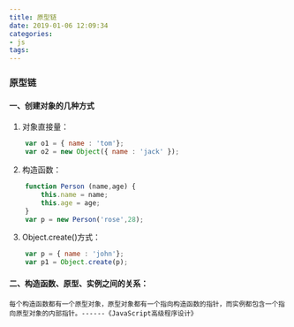 ```yaml
---
title: 原型链
date: 2019-01-06 12:09:34
categories: 
- js
tags:
---
```


### 原型链


#### 一、创建对象的几种方式

1. 对象直接量：
```js
    var o1 = { name : 'tom'};
    var o2 = new Object({ name : 'jack' });
```
2. 构造函数：
```js
    function Person (name,age) {
        this.name = name;
        this.age = age;
    }
    var p = new Person('rose',28);
```

3. Object.create()方式：
```js
    var p = { name : 'john'};
    var p1 = Object.create(p);
```

#### 二、构造函数、原型、实例之间的关系：
    每个构造函数都有一个原型对象，原型对象都有一个指向构造函数的指针，而实例都包含一个指向原型对象的内部指针。------《JavaScript高级程序设计》

